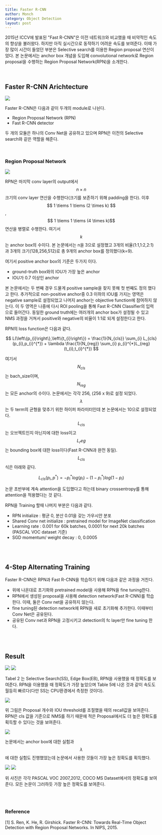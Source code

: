 ```yaml
---
title: Faster R-CNN
author: Monch
category: Object Detection
layout: post
---
```


 2015년 ICCV에 발표된 "Fast R-CNN"은 이전 네트워크와 비교했을 때 비약적인 속도의 향상을 불러왔다. 하지만 아직 실시간으로 동작하기 어려운 속도를 보여준다. 이때 가장 많이 시간이 들었던 부분은 Selective search를 이용한 Region proposal 연산이었다. 본 논문에서는 anchor box 개념을 도입해 convolutional network로 Region proposal을 수행하는 Region Proposal Network(RPN)을 소개한다.

<br>

<h2>Faster R-CNN Arichtecture</h2>

<img src="{{'assets/picture/faster_rcnn.jpg' | relative_url}}">



Faster R-CNN은 다음과 같이 두개의 module로 나뉜다.

- Region Proposal Network (RPN)
- Fast R-CNN detector

두 개의 모듈은 하나의 Conv Net을 공유하고 있으며 RPN은 이전의 Selective search와 같은 역할을 해준다.

<br>

<h3>Region Proposal Network</h3>

<img src="{{'assets/picture/rpn.jpg' | relative_url}}">



RPN은 마지막 conv layer의 output에서 $$n \times n$$ 크기의 conv layer 연산을 수행한다(크기를 보존하기 위해 padding을 한다). 이후 $$ 1 \tiems 1 \tiems (2 \times k) $$, $$ 1 \tiems 1 \tiems (4 \times k)$$ 연산을 병렬로 수행한다. 여기서 $$k$$는 anchor box의 수이다. 본 논문에서는 n을 3으로 설정했고 3개의 비율(1:1,1:2,2:1)과 3개의 크기(128,256,512)로 총 9개의 anchor box를 정의했다(k=9).



여기서 positive anchor box의 기준은 두가지 이다.

- ground-truth box와의 IOU가 가장 높은 anchor
- IOU가 0.7 이상인 anchor

본 논문에서는 두 번째 경우 드물게 positive sample을 찾지 못해 첫 번째도 정의 했다고 한다. 추가적으로 non-positive anchor중 0.3 이하의 IOU를 가지는 영역은 negative sample로 설정되었고 나머지 anchor는 objective function에 참여하지 않는다. 이 두 영역은 나중에 다시 ROI pooling을 통해 Fast R-CNN Classifier의 입력으로 들어간다. 동일한 ground truth에는 여러개의 anchor box가 설정될 수 있고 NMS 과정을 거쳐서 positive와 negative의 비율이 1:1로 되게 설정한다고 한다.



RPN의 loss function은 다음과 같다.



$$
L(\left\{p_{i}\right\},\left\{t_{i}\right\}) = \frac{1}{N_{cls}} \sum_{i} L_{cls}(p_{i},p_{i}^{*}) + \lambda \frac{1}{N_{reg}} \sum_{i} p_{i}^{*}L_{reg}(t_{i},t_{i}^{*})
$$



여기서 $$N_{cls}$$는 bach_size이며, $$N_{reg}$$는 모든 anchor의 수이다. 논문에서는 각각 256, (256 x 9)로 설정 되었다. $$\lambda$$는 두 term의 균형을 맞추기 위한 하이퍼 파라미터인데 본 논문에서는 10으로 설정되었다. $$L_{cls}$$는 오브젝트인지 아닌지에 대한 loss이고 $$L_reg$$는 bounding box에 대한 loss이다(Fast R-CNN과 완전 동일). $$L_{cls}$$ 식은 아래와 같다.



$$
L_{cls}(p_i,p^{*}) = -p^{*}_{i}log(p_{i}) - (1-p^{*}_{i})log(1-p_{i})
$$



논문 초반부에 계속 attention을 도입했다고 하는데 binary crossentropy를 통해 attention을 적용했다는 것 같다.



RPN을 Training 할때 나머지 부분은 다음과 같다.

- RPN initialize : 평균 0, 분산 0.01을 갖는 가우시안 분포
- Shared Conv net initialize : pretrained model for ImageNet classification
- Learning rate : 0.001 for 60k batches, 0.0001 for next 20k batches (PASCAL VOC dataset 기준)
- SGD momentum/ weight decay : 0, 0.0005

<br>

<br>

<h2>4-Step Alternating Training</h2>

Faster R-CNN은 RPN과 Fast R-CNN을 학습하기 위해 다음과 같은 과정을 거친다.

- 위에 나온대로 초기화와 pretrained model을 사용해 RPN을 fine tuning한다.
- RPN에서 생성된 proposal을 사용해 detection network(Fast R-CNN)를 학습한다. 이때, 둘은 Conv net을 공유하지 않는다.
- fine tuning된 detection network에 RPN을 새로 초기화해 추가한다. 이때부터 Conv Net은 공유된다.
- 공유된 Conv net과 RPN을 고정시키고 detection의 fc layer만 fine tuning 한다.

<br>

<br>

<h2>Result</h2>

<img src="{{'assets/picture/faster_rcnn_result1.jpg' | relative_url}}">

<img src="{{'assets/picture/faster_rcnn_result2.jpg' | relative_url}}">



Tabel 2 는 Selective Search(SS), Edge Box(EB), RPN을 사용했을 때 정확도를 보여준다. RPN을 이용했을 때 정확도가 가장 높았으며 Table 5에 나온 것과 같이 속도도 월등히 빠르다(다만  SS는 CPU환경에서 측정한 것이다).



<img src="{{'assets/picture/faster_rcnn_result6.jpg' | relative_url}}">



위 그림은 Proposal 개수와 IOU threshold를 조절했을 때의 recall값을 보여준다. RPN은 cls 값을 기준으로 NMS를 하기 때문에 적은 Proposal에서도 더 높은 정확도를 획득할 수 있다는 것을 보여준다.



<img src="{{'assets/picture/faster_rcnn_result4.jpg' | relative_url}}">



논문에서는 anchor box에 대한 실험과 $$\lambda$$에 대한 실험도 진행했었는데 논문에서 사용한 것들이 가장 높은 정확도를 획득했다.



<img src="{{'assets/picture/faster_rcnn_result3.jpg' | relative_url}}">

<img src="{{'assets/picture/faster_rcnn_result5.jpg' | relative_url}}">



위 사진은 각각 PASCAL VOC 2007,2012, COCO MS Dataset에서의 정확도를 보여준다. 모든 논문이 그러하듯 가장 높은 정확도를 보여준다.



<br>

<br>

<h3>Reference</h3>

[1] S. Ren, K. He, R. Girshick. Faster R-CNN: Towards Real-Time Object Detection with Region Proposal Networks. In NIPS, 2015.

